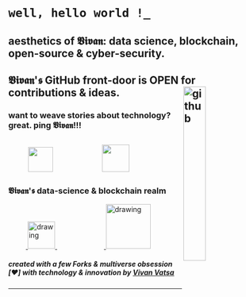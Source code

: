 # `well, hello world !_`
## aesthetics of 𝖁𝖎𝖛𝖆𝖓: data science, blockchain, open-source & cyber-security.
## 𝖁𝖎𝖛𝖆𝖓'𝖘 GitHub front-door is OPEN for contributions & ideas. <a href="https://github.com/VivanVatsa"><img align="right" src="https://media.giphy.com/media/du3J3cXyzhj75IOgvA/giphy.gif" alt="github" width="30%" height="30%"> </a>

### want to weave stories about technology? great. ping 𝖁𝖎𝖛𝖆𝖓!!!
&nbsp;&nbsp;&nbsp;&nbsp;&nbsp;&nbsp;&nbsp;&nbsp;<a href="https://twitter.com/VivanVatsa"><img src="https://img.icons8.com/ios/2x/twitter--v2.gif" height="50px" width="50px"/></a>&nbsp;&nbsp;&nbsp;&nbsp;&nbsp;&nbsp; &nbsp;&nbsp;&nbsp;&nbsp;&nbsp;&nbsp;&nbsp;&nbsp;&nbsp;&nbsp;&nbsp;&nbsp;&nbsp;<a href="https://www.linkedin.com/in/vivanvatsa/"><img src="https://img.icons8.com/ios/2x/linkedin-circled--v2.gif" height="55px" width="55px"/></a>
-----------------------------------

### 𝖁𝖎𝖛𝖆𝖓'𝖘 data-science & blockchain realm
&nbsp;&nbsp;&nbsp;&nbsp;&nbsp;&nbsp;&nbsp;&nbsp;&nbsp;<a href="https://medium.com/@vivanvatsa">
  <img src="https://img.icons8.com/ios/2x/medium-monogram--v2.gif" alt="drawing" width="55">
</a>
&nbsp;&nbsp;&nbsp;&nbsp;&nbsp;&nbsp;&nbsp;&nbsp;&nbsp;&nbsp;&nbsp;&nbsp;&nbsp;&nbsp;&nbsp;&nbsp;&nbsp;&nbsp;&nbsp;&nbsp;&nbsp;&nbsp;&nbsp;&nbsp;<a href="https://www.kaggle.com/vivanvatsa">
  <img src="https://res.cloudinary.com/importdata/image/upload/v1595012924/kaggle_ksaktb.png" alt="drawing" width="90">
</a>
##### created with a few Forks & multiverse obsession [❤️] with technology & innovation by [Vivan Vatsa](https://twitter.com/VivanVatsa)
-----------------------------------
